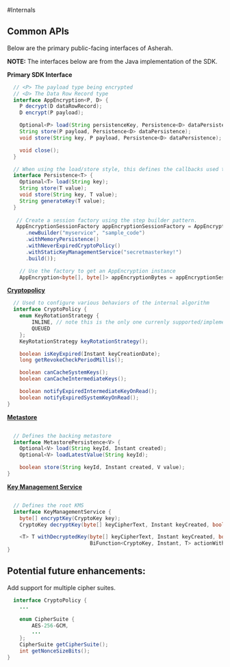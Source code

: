 #Internals

## Common APIs

Below are the primary public-facing interfaces of Asherah.

**NOTE:** The interfaces below are from the Java implementation of the SDK.

**Primary SDK Interface**

```java
  // <P> The payload type being encrypted
  // <D> The Data Row Record type
  interface AppEncryption<P, D> {
    P decrypt(D dataRowRecord);
    D encrypt(P payload);

    Optional<P> load(String persistenceKey, Persistence<D> dataPersistence);
    String store(P payload, Persistence<D> dataPersistence);
    void store(String key, P payload, Persistence<D> dataPersistence);

    void close();
  }

  // When using the load/store style, this defines the callbacks used to interact with Data Row Records.
  interface Persistence<T> {
    Optional<T> load(String key);
    String store(T value);
    void store(String key, T value);
    String generateKey(T value);
  }
 
   // Create a session factory using the step builder pattern. 
   AppEncryptionSessionFactory appEncryptionSessionFactory = AppEncryptionSessionFactory
      .newBuilder("myservice", "sample_code")
      .withMemoryPersistence() 
      .withNeverExpiredCryptoPolicy()
      .withStaticKeyManagementService("secretmasterkey!")
      .build());

    // Use the factory to get an AppEncryption instance
    AppEncryption<byte[], byte[]> appEncryptionBytes = appEncryptionSessionFactory.getAppEncryptionBytes("partitionId");
```

**[Cryptopolicy](CryptoPolicy.md)**

```java
  // Used to configure various behaviors of the internal algorithm
  interface CryptoPolicy {
    enum KeyRotationStrategy {
        INLINE, // note this is the only one currenly supported/implemented
        QUEUED
    };
    KeyRotationStrategy keyRotationStrategy();

    boolean isKeyExpired(Instant keyCreationDate);
    long getRevokeCheckPeriodMillis();

    boolean canCacheSystemKeys();
    boolean canCacheIntermediateKeys();

    boolean notifyExpiredIntermediateKeyOnRead();
    boolean notifyExpiredSystemKeyOnRead();
}
```

**[Metastore](Metastore.md)**

```java

  // Defines the backing metastore
  interface MetastorePersistence<V> {
    Optional<V> load(String keyId, Instant created);
    Optional<V> loadLatestValue(String keyId);

    boolean store(String keyId, Instant created, V value);
}
```

**[Key Management Service](KeyManagementService.md)**

```java

  // Defines the root KMS
  interface KeyManagementService {
    byte[] encryptKey(CryptoKey key);
    CryptoKey decryptKey(byte[] keyCipherText, Instant keyCreated, boolean revoked);

    <T> T withDecryptedKey(byte[] keyCipherText, Instant keyCreated, boolean revoked,
                           BiFunction<CryptoKey, Instant, T> actionWithDecryptedKey);
}
```

## Potential future enhancements:

Add support for multiple cipher suites.

```java
  interface CryptoPolicy {
    ...

    enum CipherSuite {
        AES-256-GCM,
        ...
    };
    CipherSuite getCipherSuite();
    int getNonceSizeBits();
}
```